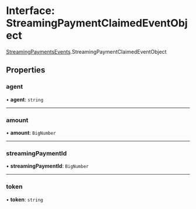 # Interface: StreamingPaymentClaimedEventObject

[StreamingPaymentsEvents](../modules/StreamingPaymentsEvents.md).StreamingPaymentClaimedEventObject

## Properties

### agent

• **agent**: `string`

___

### amount

• **amount**: `BigNumber`

___

### streamingPaymentId

• **streamingPaymentId**: `BigNumber`

___

### token

• **token**: `string`
